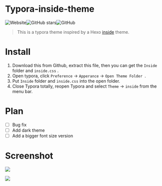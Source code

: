 # Typora-inside-theme

![Website](https://img.shields.io/website?color=%23F79646&label=blog&style=flat-square&up_message=%40hanry&url=https%3A%2F%2Fblog.hanry.top)![GitHub stars](https://img.shields.io/github/stars/FishionYu/typora-inside-theme?style=flat-square)![GitHub](https://img.shields.io/github/license/FishionYu/typora-inside-theme?style=flat-square)

> This is a typora theme inspired by a Hexo [inside](https://github.com/ikeq/hexo-theme-inside) theme.

# Install

1. Download this from Github,  extract this file, then you can get the  `Inside` folder and `inside.css` .
2. Open typora, click `Preference` → `Apperance` → `Open Theme Folder `.
3. Put `Inside` folder and `inside.css` into the open folder.
4. Close Typora totally, reopen Typora and select `Theme` → `inside` from the menu bar.

# Plan

- [ ] Bug fix
- [ ] Add dark theme
- [ ] Add a bigger font size version

# Screenshot

![](https://cdn.jsdelivr.net/gh/FishionYu/Rayyu-sPic@master/img/JJYTdA.png)

![](https://cdn.jsdelivr.net/gh/FishionYu/Rayyu-sPic@master/img/1aGQwy.png)

